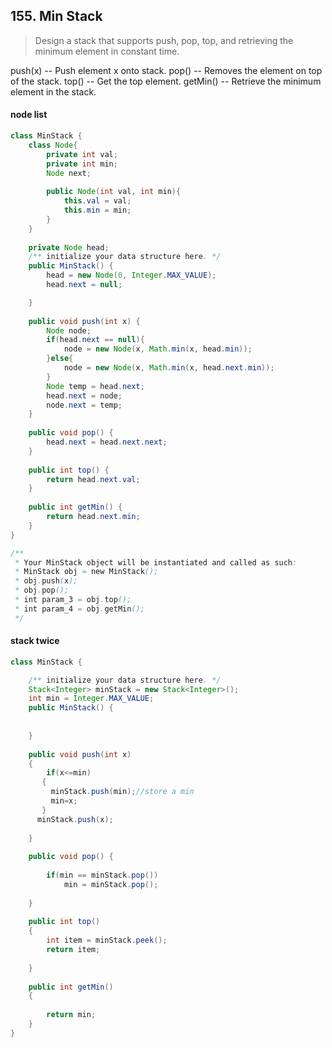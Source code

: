 ## 155. Min Stack

> Design a stack that supports push, pop, top, and retrieving the minimum element in constant time.

push(x) -- Push element x onto stack.
pop() -- Removes the element on top of the stack.
top() -- Get the top element.
getMin() -- Retrieve the minimum element in the stack.


#### node list
```java
class MinStack {
    class Node{
        private int val;
        private int min;
        Node next;
        
        public Node(int val, int min){
            this.val = val;
            this.min = min;
        }
    }
    
    private Node head;
    /** initialize your data structure here. */
    public MinStack() {
        head = new Node(0, Integer.MAX_VALUE);
        head.next = null;

    }
    
    public void push(int x) {
        Node node;
        if(head.next == null){
            node = new Node(x, Math.min(x, head.min));
        }else{
            node = new Node(x, Math.min(x, head.next.min));
        }
        Node temp = head.next;
        head.next = node;
        node.next = temp;
    }
    
    public void pop() { 
        head.next = head.next.next;
    }
    
    public int top() {
        return head.next.val;
    }
    
    public int getMin() {
        return head.next.min;
    }
}

/**
 * Your MinStack object will be instantiated and called as such:
 * MinStack obj = new MinStack();
 * obj.push(x);
 * obj.pop();
 * int param_3 = obj.top();
 * int param_4 = obj.getMin();
 */ 
```

#### stack twice
```java
class MinStack {

    /** initialize your data structure here. */
    Stack<Integer> minStack = new Stack<Integer>();
    int min = Integer.MAX_VALUE;
    public MinStack() {
        
        
    }
    
    public void push(int x) 
    {
        if(x<=min)
       {
         minStack.push(min);//store a min
         min=x;
       }
      minStack.push(x);
        
    }
    
    public void pop() {
        
        if(min == minStack.pop())
            min = minStack.pop();
        
    }
    
    public int top() 
    {
        int item = minStack.peek();
        return item;
        
    }
    
    public int getMin() 
    {
        
        return min;
    }
}
```